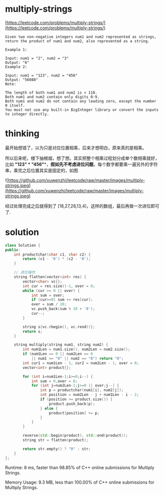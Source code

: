 # multiply-strings

[https://leetcode.com/problems/multiply-strings/](https://leetcode.com/problems/multiply-strings/)

```
Given two non-negative integers num1 and num2 represented as strings, return the product of num1 and num2, also represented as a string.

Example 1:

Input: num1 = "2", num2 = "3"
Output: "6"
Example 2:

Input: num1 = "123", num2 = "456"
Output: "56088"
Note:

The length of both num1 and num2 is < 110.
Both num1 and num2 contain only digits 0-9.
Both num1 and num2 do not contain any leading zero, except the number 0 itself.
You must not use any built-in BigInteger library or convert the inputs to integer directly.
```

# thinking

最开始想错了，以为只是对应位置相乘，后来才想明白，原来真的是相乘。

所以后来呢，楼下抽根烟，想了想。其实把整个相乘过程划分成单个数相乘就好，比如 **"123" * "456"***，**假如先不考虑进位问题**，每个数字都要乘一遍另外的字符串，乘完之后位置其实是固定的，如图

![https://github.com/xuwenzhi/leetcode/raw/master/images/multiply-strings.jpeg](https://github.com/xuwenzhi/leetcode/raw/master/images/multiply-strings.jpeg)

经过处理完成之后就得到了 [18,27,28,13,4]，这样的数组，最后再做一次进位即可了.

# solution

```c++
class Solution {
public:
    int productchar(char c1, char c2) {
        return (c1 - '0') * (c2 - '0');
    }

	// 进位操作
    string flatten(vector<int> res) {
        vector<char> vc{};
        int cur = res.size()-1, over = 0;
        while (cur >= 0 || over) {
            int sum = over;
            if (cur>=0) sum += res[cur];
            over = sum / 10;
            vc.push_back(sum % 10 + '0');
            cur--;
        }

        string s{vc.rbegin(), vc.rend()};
        return s;
    }

    string multiply(string num1, string num2) {
        int num1Len = num1.size(), num2Len = num2.size();
        if (num1Len == 0 || num2Len == 0
            || num1 == "0" || num2 == "0") return "0";
        int cur1 = num1Len - 1, cur2 = num2Len - 1, over = 0;
        vector<int> product{};

        for (int i=num1Len-1;i>=0;i--) {
            int sum = 0,over = 0;
            for (int j=num2Len-1;j>=0 || over;j--) {
                int p = productchar(num1[i], num2[j]);
                int position = num2Len - j + num1Len - i - 2;
                if (position >= product.size()) {
                    product.push_back(p);
                } else {
                    product[position] += p;
                }
            }
        }

        reverse(std::begin(product), std::end(product));
        string str = flatten(product);

        return str.empty() ? "0" : str;
    }
};
```

Runtime: 8 ms, faster than 98.85% of C++ online submissions for Multiply Strings.

Memory Usage: 9.3 MB, less than 100.00% of C++ online submissions for Multiply Strings.
